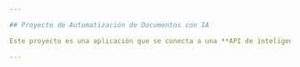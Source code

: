 ```yaml
---

## Proyecto de Automatización de Documentos con IA

Este proyecto es una aplicación que se conecta a una **API de inteligencia artificial** para optimizar la creación de documentos. Al ingresar el título de una investigación, la API genera contenido que luego puedes **editar o aprobar**. Una vez que lo apruebas, el documento se guarda en una **base de datos local** y, además, el resultado de la IA se transforma automáticamente en un documento de **Microsoft Word** y una presentación de **PowerPoint**.

---
```

